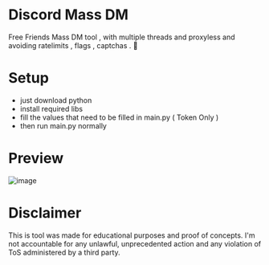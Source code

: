 # Discord Mass DM
Free Friends Mass DM tool , with multiple threads and proxyless and avoiding ratelimits , flags , captchas . 👀

# Setup 
* just download python 
* install required libs 
* fill the values that need to be filled in main.py ( Token Only ) 
* then run main.py normally 

# Preview 
![image](https://github.com/Exploited7/discord-mass-dm/assets/143853197/2a01ad69-30c9-4063-aaac-ef868ae7a0b9)

# Disclaimer
This is tool was made for educational purposes and proof of concepts. I'm not accountable for any unlawful, unprecedented action and any violation of ToS administered by a third party.
